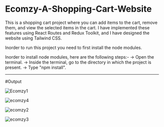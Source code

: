 # Ecomzy-A-Shopping-Cart-Website
This is a shopping cart project where you can add items to the cart, remove them, and view the selected items in the cart. I have implemented these features using React Routes and Redux Toolkit, and I have designed the website using Tailwind CSS.

Inorder to run this project you need to first install the node modules.

Inorder to install node modules, here are the following steps:- -> Open the terminal. -> Inside the terminal, go to the directory in which the project is present. -> Type "npm install".


*********************************************************************************************************************************************

#Output

![Ecomzy1](https://github.com/ItsMe1104/Ecomzy-A-Shopping-Cart-Website/assets/78407494/44aad0ad-7723-49fd-8b55-53d285e257ef)


![ecomzy4](https://github.com/ItsMe1104/Ecomzy-A-Shopping-Cart-Website/assets/78407494/0778c1c6-7544-4a2b-a685-fc704748bbdd)


![ecomzy2](https://github.com/ItsMe1104/Ecomzy-A-Shopping-Cart-Website/assets/78407494/9538837b-535d-45de-beba-6cd3106cb6b0)


![ecomzy3](https://github.com/ItsMe1104/Ecomzy-A-Shopping-Cart-Website/assets/78407494/8bb863ec-cb02-4a21-9dba-d2cf024163a3)


